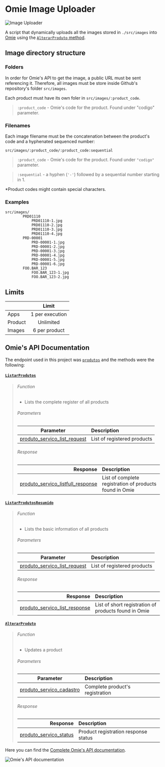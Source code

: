 # Omie Image Uploader

![Image Uploader](https://i.imgur.com/67noRO8.jpg)

 A script that dynamically uploads all the images stored in `./src/images` into [Omie](https://app.omie.com.br/) using the [`AlterarProduto` method](https://app.omie.com.br/api/v1/geral/produtos/#AlterarProduto).

 Image directory structure
 ---
 
 ### Folders
 
 In order for Omie's API to get the image, a public URL must be sent referencing it. Therefore, all images must be store inside Github's repository's folder `src/images`.
 
 Each product must have its own foler in `src/images/:product_code`.

 > `:product_code` - Omie's code for the product. Found under "codigo" parameter.
 
 ### Filenames

 Each image filename must be the concatenation between the product's code and a hyphenated sequenced number:
 
 `src/images/:product_code/:product_code:sequential`

 > `:product_code` - Omie's code for the product. Found under `"codigo"` parameter.
 
 >`:sequential` - a hyphen (`'-'`) followed by a sequential number starting in 1.
 
\*Product codes might contain special characters.
 
### Examples

```
src/images/
        PRD01110
            PRD01110-1.jpg
            PRD01110-2.jpg
            PRD01110-3.jpg
            PRD01110-4.jpg
        PRD-00001
            PRD-00001-1.jpg
            PRD-00001-2.jpg
            PRD-00001-3.jpg
            PRD-00001-4.jpg
            PRD-00001-5.jpg
            PRD-00001-6.jpg
        FOO.BAR_123
            FOO.BAR_123-1.jpg
            FOO.BAR_123-2.jpg
```

Limits
---

| |Limit|
|---|:---:|
|Apps|1 per execution|
|Product|Unlimited|
|Images|6 per product|

Omie's API Documentation
---

The endpoint used in this project was [`produtos`](https://app.omie.com.br/api/v1/geral/produtos/) and the methods were the following:

#### [`ListarProdutos`](https://app.omie.com.br/api/v1/geral/produtos/#ListarProdutos)
>###### Function
>- Lists the complete register of all products
>
>###### Parameters
>|Parameter |Description|
>|:---:|:---|
>|[produto_servico_list_request](https://app.omie.com.br/api/v1/geral/produtos/#produto_servico_list_request) |List of registered products |
>
>###### Response
>|Response |Description|
>|---:|:---|
>|[produto_servico_listfull_response](https://app.omie.com.br/api/v1/geral/produtos/#produto_servico_listfull_response) |List of complete registration of products found in Omie|


#### [`ListarProdutosResumido`](https://app.omie.com.br/api/v1/geral/produtos/#ListarProdutosResumido)

>###### Function
>- Lists the basic information of all products
>
>###### Parameters
>|Parameter |Description|
>|:---:|:---|
>|[produto_servico_list_request](https://app.omie.com.br/api/v1/geral/produtos/#produto_servico_list_request) |List of registered products |
>
>###### Response
>|Response |Description|
>|---:|:---|
>|[produto_servico_list_response](https://app.omie.com.br/api/v1/geral/produtos/#produto_servico_list_response) |List of short registration of products found in Omie|


#### [`AlterarProduto`](https://app.omie.com.br/api/v1/geral/produtos/#AlterarProduto)

>###### Function
>- Updates a product
>
>###### Parameters
>|Parameter |Description|
>|:---:|:---|
>|[	produto_servico_cadastro](https://app.omie.com.br/api/v1/geral/produtos/#produto_servico_cadastro) |Complete product's registration |
>
>###### Response
>|Response |Description|
>|---:|:---|
>|[ produto_servico_status](https://app.omie.com.br/api/v1/geral/produtos/#produto_servico_status) |Product registration response status|

Here you can find the [Complete Omie's API documentation](https://app.omie.com.br/).

![[Omie's API documentation](https://app.omie.com.br/developer/service-list/)](https://i.imgur.com/0sGNSsF.png)
